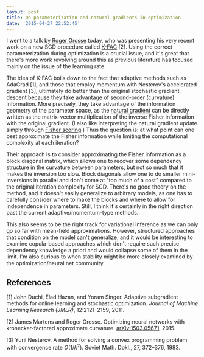 ```yaml
---
layout: post
title: On parameterization and natural gradients in optimization
date: '2015-04-27 22:52:45'
---
```


I went to a talk by [Roger Grosse](http://www.cs.toronto.edu/~rgrosse/) today, who was presenting his very recent work on a new SGD procedure called [K-FAC](http://arxiv.org/abs/1503.05671) [2]. Using the correct parameterization during optimization is a crucial issue, and it's great that there's more work revolving around this as previous literature has focused mainly on the issue of the learning rate.

The idea of K-FAC boils down to the fact that adaptive methods such as AdaGrad [1], and those that employ momentum with Nesterov's accelerated gradient [3], ultimately do better than the original stochastic gradient descent because they take advantage of second-order (curvature) information. More precisely, they take advantage of the information geometry of the parameter space, as the [natural gradient](https://hips.seas.harvard.edu/blog/2013/01/25/the-natural-gradient/) can be directly written as the matrix-vector multiplication of the inverse Fisher information with the original gradient. (I also like interpreting the natural gradient update simply through [Fisher scoring](http://en.wikipedia.org/wiki/Fisher_scoring).) Thus the question is: at what point can one best approximate the Fisher information while limiting the computational complexity at each iteration?

Their approach is to consider approximating the Fisher information as a block diagonal matrix, which allows one to recover some dependency structure in the curvature between parameters, but not so much that it makes the inversion too slow. Block diagonals allow one to do smaller mini-inversions in parallel and don't come at "too much of a cost" compared to the original iteration complexity for SGD. There's no good theory on the method, and it doesn't easily generalize to arbitrary models, as one has to carefully consider where to make the blocks and where to allow for independence in parameters. Still, I think it's certainly in the right direction past the current adaptive/momentum-type methods.

This also seems to be the right track for variational inference as we can only go so far with mean-field approximations. However, structured approaches that condition on the model can't generalize, and it would be interesting to examine copula-based approaches which don't require such precise dependency knowledge a priori and would collapse some of them in the limit. I'm also curious to when stability might be more closely examined by the optimization/neural net community.

## References
[1] John Duchi, Elad Hazan, and Yoram Singer. Adaptive subgradient methods for online learning and stochastic optimization. *Journal of Machine Learning Research (JMLR)*, 12:2121–2159, 2011.

[2] James Martens and Roger Grosse. Optimizing neural networks with kronecker-factored approximate curvature. [arXiv:1503.05671](http://arxiv.org/abs/1503.05671), 2015.

[3] Yurii Nesterov. A method for solving a convex programming problem with convergence rate $O(1/k^2)$. Soviet Math. Dokl., 27, 372–376, 1983.